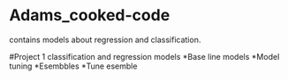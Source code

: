 # Adams_cooked-code
contains models about regression and classification.

#Project 1 classification and regression models
*Base line models
*Model tuning
*Esembbles
*Tune esemble
